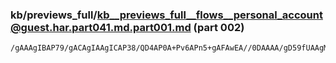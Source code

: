 ### kb/previews_full/kb__previews_full__flows__personal_account@guest.har.part041.md.part001.md (part 002)

```md
/gAAAgIBAP79/gACAgIAAgICAP38/QD4AP0A+Pv6APn5+gAFAwEA//0DAAAA/gD59fUAAgMDAAQEBAABAQEA
```

```
